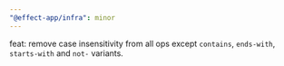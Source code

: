 ```yaml
---
"@effect-app/infra": minor
---
```


feat: remove case insensitivity from all ops except `contains`, `ends-with`, `starts-with` and `not-` variants.

